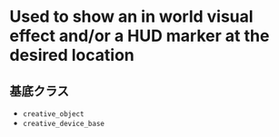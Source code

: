 # Used to show an in world visual effect and/or a HUD marker at the desired location

## 基底クラス

- `creative_object`
- `creative_device_base`

